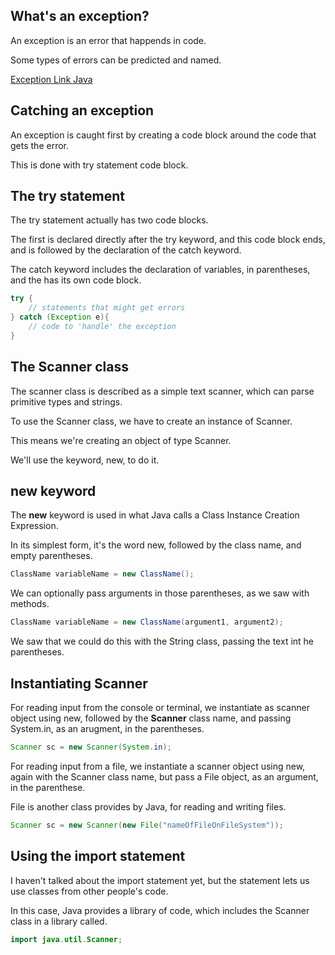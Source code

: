 ## What's an exception?
An exception is an error that happends in code.

Some types of errors can be predicted and named.

[Exception Link Java](https://docs.oracle.com/javase/8/docs/api/java/lang/Exception.html)

## Catching an exception
An exception is caught first by creating a code block around the code that gets the error.

This is done with try statement code block.

## The try statement
The try statement actually has two code blocks.

The first is declared directly after the try keyword, and this code block ends, and is followed by the declaration of the catch keyword.

The catch keyword includes the declaration of variables, in parentheses, and the has its own code block.

```java
try {
    // statements that might get errors
} catch (Exception e){
    // code to 'handle' the exception
}
```

## The Scanner class
The scanner class is described as a simple text scanner, which can parse primitive types and strings.

To use the Scanner class, we have to create an instance of Scanner.

This means we're creating an object of type Scanner.

We'll use the keyword, new, to do it.

## new keyword
The <b>new</b> keyword is used in what Java calls a Class Instance Creation Expression.

In its simplest form, it's the word new, followed by the class name, and empty parentheses.

```java
ClassName variableName = new ClassName();
```

We can optionally pass arguments in those parentheses, as we saw with methods.

```java
ClassName variableName = new ClassName(argument1, argument2);
```

We saw that we could do this with the String class, passing the text int he parentheses.

## Instantiating Scanner
For reading input from the console or terminal, we instantiate as scanner object using new, followed by the <b>Scanner</b> class name, and passing System.in, as an arugment, in the parentheses.

```java
Scanner sc = new Scanner(System.in);
```

For reading input from a file, we instantiate a scanner object using new, again with the Scanner class name, but pass a File object, as an argument, in the parenthese.

File is another class provides by Java, for reading and writing files.

```java
Scanner sc = new Scanner(new File("nameOfFileOnFileSystem"));
```

## Using the import statement
I haven't talked about the import statement yet, but the statement lets us use classes from other people's code.

In this case, Java provides a library of code, which includes the Scanner class in a library called.

```java
import java.util.Scanner;
```